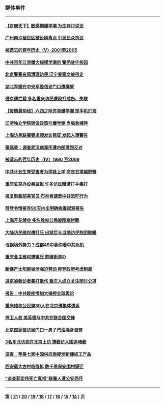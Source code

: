 ### 群体事件
---
#### [【财商天下】敏感期爆学潮 为生存讨说法](../../pages/ncid279/n13018008.md) 
#### [广州南沙居民区被设隔离点 引发民众抗议](../../pages/ncid279/n13016473.md) 
#### [被遗忘的百年历史（V）2001至2005](../../pages/ncid279/n13001609.md) 
#### [中共百年江浙爆大规模学潮后 警仍驻守校园](../../pages/ncid279/n13013665.md) 
#### [北京警察夜间清理访民 辽宁姜家文被带走](../../pages/ncid279/n13013172.md) 
#### [湖北军嫂在中央军委信访门口遭绑架](../../pages/ncid279/n13012239.md) 
#### [进京遭拦截 多名重庆访民遭殴打成伤、失联](../../pages/ncid279/n13012215.md) 
#### [【役情最前线】六四之际苏浙爆学潮 现手机灯海](../../pages/ncid279/n13008513.md) 
#### [江浙独立学院转设政策引爆学潮 当局急喊停](../../pages/ncid279/n13005910.md) 
#### [上海访民联署要求颁发访民证 发起人遭警告](../../pages/ncid279/n12998477.md) 
#### [蓬佩奥：调查武汉病毒所遭内部激烈反对](../../pages/ncid279/n12997744.md) 
#### [被遗忘的百年历史（IV）1990 至2009](../../pages/ncid279/n12992021.md) 
#### [中共计划生育受害者为供娃上学 命丧甘肃越野赛](../../pages/ncid279/n12989425.md) 
#### [重庆驻京办设黑监狱 许多访民曝遭打手毒打](../../pages/ncid279/n12985615.md) 
#### [报复制裁前美官员 布林肯谴责中共恐吓行为](../../pages/ncid279/n12980451.md) 
#### [拜登令情报界90天内出明确病毒起源报告](../../pages/ncid279/n12977734.md) 
#### [上海开花博会 多名维权公民被围堵拦截](../../pages/ncid279/n12967533.md) 
#### [大陆访民维权遭打压 出狱后与当地访民抱团取暖](../../pages/ncid279/n12962918.md) 
#### [甩锅境外势力？成都49中事件曝中共危机](../../pages/ncid279/n12950861.md) 
#### [重庆业主维权遭镇压 怒砸街道办](../../pages/ncid279/n12951123.md) 
#### [新疆产太阳能板涉强迫劳动 拜登政府考虑制裁](../../pages/ncid279/n12951172.md) 
#### [进京被截访者暴打重伤 重庆人成立关注团讨公道](../../pages/ncid279/n12949265.md) 
#### [报告：中共趁疫情加大操控全球舆论](../../pages/ncid279/n12946091.md) 
#### [重庆维权公民逾30人在北京遭集体遣返](../../pages/ncid279/n12945508.md) 
#### [捍卫人权 美英德与中共在联合国交锋](../../pages/ncid279/n12943785.md) 
#### [北京国家信访局门口一男子汽油浇身自焚](../../pages/ncid279/n12942437.md) 
#### [3名东北访民在北京上访 遭截访人围追堵截](../../pages/ncid279/n12942176.md) 
#### [调查：苹果七家中国供应商疑涉新疆奴工产品](../../pages/ncid279/n12940649.md) 
#### [西安最大古村临强拆 数千黑保安围村逼迁](../../pages/ncid279/n12933752.md) 
#### [“追查郭宏伟死亡真相”联署人遭公安恐吓](../../pages/ncid279/n12925710.md) 

---
#### 第 [ [21](./21.md) / [20](./20.md) / [19](./19.md) / [18](./18.md) / [17](./17.md) / [16](./16.md) / [15](./15.md) / [14](./14.md) ] 页
